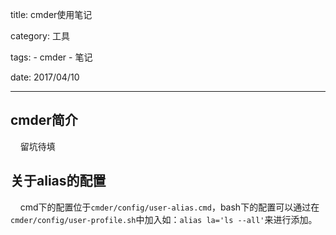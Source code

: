 title: cmder使用笔记

category: 工具

tags: 
    - cmder
    - 笔记

date: 2017/04/10

---

## cmder简介

&nbsp;&nbsp;&nbsp;&nbsp;留坑待填

## 关于alias的配置

&nbsp;&nbsp;&nbsp;&nbsp;cmd下的配置位于``cmder/config/user-alias.cmd``，bash下的配置可以通过在``cmder/config/user-profile.sh``中加入如：``alias la='ls --all'``来进行添加。
  
<!--more-->





